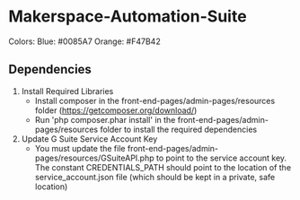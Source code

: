 # Makerspace-Automation-Suite

Colors:
Blue: #0085A7
Orange: #F47B42

## Dependencies

1. Install Required Libraries
    * Install composer in the front-end-pages/admin-pages/resources folder (https://getcomposer.org/download/)
    * Run 'php composer.phar install' in the front-end-pages/admin-pages/resources folder to install the required dependencies
2. Update G Suite Service Account Key
    * You must update the file front-end-pages/admin-pages/resources/GSuiteAPI.php to point to the service account key. The constant CREDENTIALS_PATH should point to the location of the service_account.json file (which should be kept in a private, safe location)
